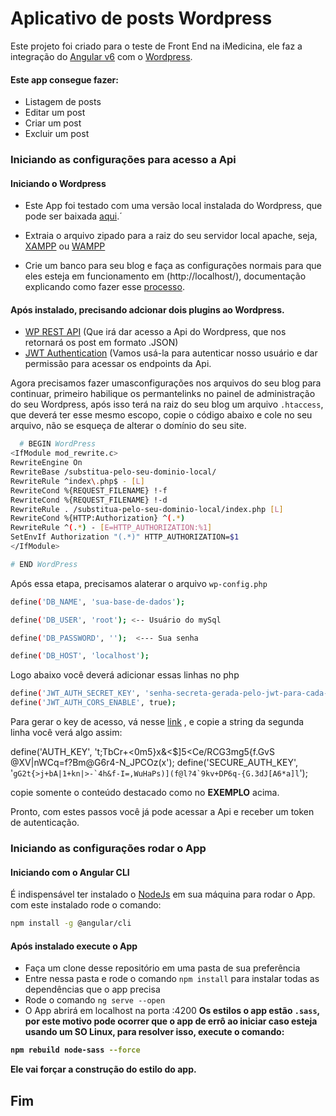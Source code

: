 # Aplicativo de posts Wordpress

Este projeto foi criado para o teste de Front End na iMedicina, ele faz a integração do [Angular v6]() com o [Wordpress](https://wordpress.org). 

#### Este app consegue fazer:
- Listagem de posts
- Editar um post
- Criar um post 
- Excluir um post

### Iniciando as configurações para acesso a Api
#### Iniciando o Wordpress 
  * Este App foi testado com uma versão local instalada do Wordpress, que pode ser baixada [aqui](https://wordpress.org/download/).´

- Extraia o arquivo zipado para a raiz do seu servidor local apache, seja, [XAMPP](https://www.apachefriends.org/pt_br/download.html) ou [WAMPP](http://www.wampserver.com/en/#download-wrapper)

- Crie um banco para seu blog e faça as configurações normais para que eles esteja em funcionamento em (http://localhost/), documentação explicando como fazer esse [processo](http://www.adamsilva.com.br/programacao/como-instalar-o-wordpress-localhost/).
#### Após instalado, precisando adcionar dois plugins ao Wordpress.
 
- [WP REST API](https://br.wordpress.org/plugins/rest-api/) (Que irá dar acesso a Api do Wordpress, que nos retornará os post em formato .JSON)
- [JWT Authentication](https://wordpress.org/plugins/jwt-authentication-for-wp-rest-api/) (Vamos usá-la para autenticar nosso usuário e dar permissão para acessar os endpoints da Api.
  
 Agora precisamos fazer umasconfigurações nos arquivos do seu blog para continuar, primeiro habilique os permantelinks no painel de administração do seu Wordpress, após isso terá na raiz do seu blog um arquivo ``.htaccess``, que deverá ter esse mesmo escopo, copie o código abaixo e cole no seu arquivo, não se esqueça de alterar o domínio do seu site.
 
```sh
  # BEGIN WordPress
<IfModule mod_rewrite.c>
RewriteEngine On
RewriteBase /substitua-pelo-seu-dominio-local/
RewriteRule ^index\.php$ - [L]
RewriteCond %{REQUEST_FILENAME} !-f
RewriteCond %{REQUEST_FILENAME} !-d
RewriteRule . /substitua-pelo-seu-dominio-local/index.php [L]
RewriteCond %{HTTP:Authorization} ^(.*)
RewriteRule ^(.*) - [E=HTTP_AUTHORIZATION:%1]
SetEnvIf Authorization "(.*)" HTTP_AUTHORIZATION=$1
</IfModule>

# END WordPress
``` 
Após essa etapa, precisamos alaterar o arquivo ``wp-config.php``

```sh
define('DB_NAME', 'sua-base-de-dados');

define('DB_USER', 'root'); <-- Usuário do mySql

define('DB_PASSWORD', '');  <--- Sua senha

define('DB_HOST', 'localhost');
```
Logo abaixo você deverá adicionar essas linhas no php

```sh
define('JWT_AUTH_SECRET_KEY', 'senha-secreta-gerada-pelo-jwt-para-cada-site');
define('JWT_AUTH_CORS_ENABLE', true);
```
Para gerar o key de acesso, vá nesse [link](https://api.wordpress.org/secret-key/1.1/salt/) , e copie a string da segunda linha 
você verá algo assim:

define('AUTH_KEY',         't;TbCr+<0m5}x&<$]5<Ce/RCG3mg5{f.GvS @XV|nWCq=f?Bm@G6r4-N_JPCOz(x');
define('SECURE_AUTH_KEY',  '``gG2t{>j+bA|1+kn|>-`4h&f-I=,WuHaPs)](f@l?4`9kv+DP6q-{G.3dJ[A6*a]l``'); 

copie somente o conteúdo destacado como no <strong>EXEMPLO</strong> acima.

Pronto, com estes passos você já pode acessar a Api e receber um token de autenticação.

### Iniciando as configurações rodar o App
#### Iniciando com o Angular CLI
É indispensável ter instalado o [NodeJs](https://nodejs.org/en/download) em sua máquina para rodar o App.
com este instalado rode o comando:
```sh
npm install -g @angular/cli
```
#### Após instalado execute o App
- Faça um clone desse repositório em uma pasta de sua preferência
- Entre nessa pasta e rode o comando ``npm install`` para instalar todas as dependências que o app precisa
- Rode o comando ``ng serve --open``
- O App abrirá em localhost na porta :4200
<strong> Os estilos o app estão ``.sass``, por este motivo pode ocorrer que o app de errô ao iniciar caso esteja usando um SO Linux, para resolver isso, execute o comando:
  
```sh
npm rebuild node-sass --force
````
Ele vai forçar a construção do estilo do app. 

## Fim
